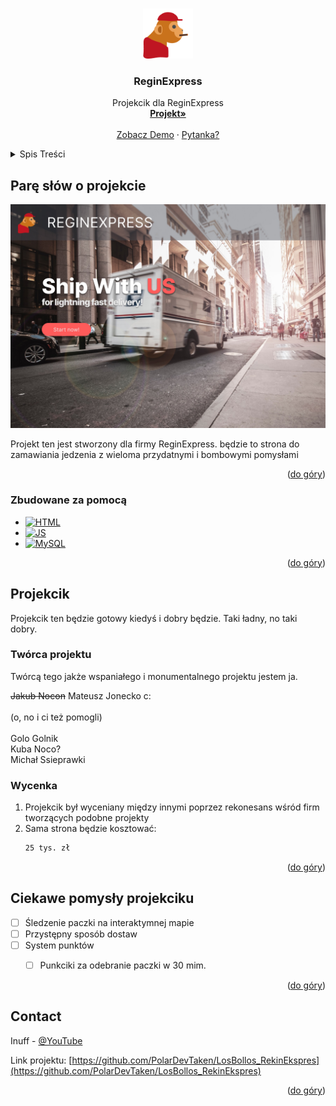 <!-- Improved compatibility of back to top link: See: https://github.com/othneildrew/Best-README-Template/pull/73 -->
<a name="readme-top"></a>
<!--
*** Thanks for checking out the Best-README-Template. If you have a suggestion
*** that would make this better, please fork the repo and create a pull request
*** or simply open an issue with the tag "enhancement".
*** Don't forget to give the project a star!
*** Thanks again! Now go create something AMAZING! :D
-->


<!-- PROJECT LOGO -->
<br />
<div align="center">
  <a href="https://www.youtube.com/watch?v=dQw4w9WgXcQ">
    <img src="malpa 1.png" alt="Logo" width="80" height="80">
  </a>

<h3 align="center">ReginExpress</h3>

  <p align="center">
    Projekcik dla ReginExpress
    <br />
    <a href="https://github.com/Inuff/ahaDobra"><strong>Projekt»</strong></a>
    <br />
    <br />
    <a href="https://www.youtube.com/watch?v=dQw4w9WgXcQ">Zobacz Demo</a>
    ·
    <a href="#contact">Pytanka?</a>
  </p>
</div>



<!-- TABLE OF CONTENTS -->
<details>
  <summary>Spis Treści</summary>
  <ol>
    <li>
      <a href="#about-the-project">Parę słow o projekcie</a>
      <ul>
        <li><a href="#built-with">Zbudowane za pomocą</a></li>
      </ul>
    </li>
    <li>
      <a href="#getting-started">Projekcik</a>
      <ul>
        <li><a href="#prerequisites">Twórca</a></li>
        <li><a href="#installation">Wycena</a></li>
      </ul>
    </li>
    <li><a href="#roadmap">Pomysły</a></li>
    <li><a href="#contact">Kontakt</a></li>
  </ol>
</details>



<!-- ABOUT THE PROJECT -->
## Parę słów o projekcie

[![Product Name Screen Shot][product-screenshot]](https://example.com)

Projekt ten jest stworzony dla firmy ReginExpress. będzie to strona do zamawiania jedzenia z wieloma przydatnymi i bombowymi pomysłami

<p align="right">(<a href="#readme-top">do góry</a>)</p>



### Zbudowane za pomocą

* [![HTML][HTML.com]][HTML-url]
* [![JS][JS.com]][JS-url]
* [![MySQL][mySQL.com]][mySQL-url]

<p align="right">(<a href="#readme-top">do góry</a>)</p>



<!-- GETTING STARTED -->
## Projekcik

Projekcik ten będzie gotowy kiedyś i dobry będzie. Taki ładny, no taki dobry.

### Twórca projektu

Twórcą tego jakże wspaniałego i monumentalnego projektu jestem ja.
  
  ~~Jakub Nocon~~ Mateusz Jonecko c:
  <br><br>
  (o, no i ci też pomogli)
  <br><br>
  Golo Golnik<br>
  Kuba Noco?<br>
  Michał Ssieprawki<br>
  

### Wycenka

1. Projekcik był wyceniany między innymi poprzez rekonesans wśród firm tworzących podobne projekty
2. Sama strona będzie kosztować:
   ```sh
   25 tys. zł
   ```

<p align="right">(<a href="#readme-top">do góry</a>)</p>


<!-- ROADMAP -->
## Ciekawe pomysły projekciku

- [ ] Śledzenie paczki na interaktymnej mapie
- [ ] Przystępny sposób dostaw
- [ ] System punktów
    - [ ]  Punkciki za odebranie paczki w 30 mim.


<p align="right">(<a href="#readme-top">do góry</a>)</p>


<!-- CONTACT -->
## Contact

Inuff - [@YouTube](https://www.youtube.com/watch?v=dQw4w9WgXcQ)

Link projektu: [https://github.com/PolarDevTaken/LosBollos_RekinEkspres](https://github.com/PolarDevTaken/LosBollos_RekinEkspres)

<p align="right">(<a href="#readme-top">do góry</a>)</p>


<!-- MARKDOWN LINKS & IMAGES -->
<!-- https://www.markdownguide.org/basic-syntax/#reference-style-links -->
[contributors-shield]: https://img.shields.io/github/contributors/github_username/repo_name.svg?style=for-the-badge
[contributors-url]: https://github.com/github_username/repo_name/graphs/contributors
[forks-shield]: https://img.shields.io/github/forks/github_username/repo_name.svg?style=for-the-badge
[forks-url]: https://github.com/github_username/repo_name/network/members
[stars-shield]: https://img.shields.io/github/stars/github_username/repo_name.svg?style=for-the-badge
[stars-url]: https://github.com/github_username/repo_name/stargazers
[issues-shield]: https://img.shields.io/github/issues/github_username/repo_name.svg?style=for-the-badge
[issues-url]: https://github.com/github_username/repo_name/issues
[license-shield]: https://img.shields.io/github/license/github_username/repo_name.svg?style=for-the-badge
[license-url]: https://github.com/github_username/repo_name/blob/master/LICENSE.txt
[linkedin-shield]: https://img.shields.io/badge/-LinkedIn-black.svg?style=for-the-badge&logo=linkedin&colorB=555
[linkedin-url]: https://linkedin.com/in/linkedin_username

[Next.js]: https://img.shields.io/badge/next.js-000000?style=for-the-badge&logo=nextdotjs&logoColor=white
[Next-url]: https://nextjs.org/
[React.js]: https://img.shields.io/badge/React-20232A?style=for-the-badge&logo=react&logoColor=61DAFB
[React-url]: https://reactjs.org/
[Vue.js]: https://img.shields.io/badge/Vue.js-35495E?style=for-the-badge&logo=vuedotjs&logoColor=4FC08D
[Vue-url]: https://vuejs.org/
[Angular.io]: https://img.shields.io/badge/Angular-DD0031?style=for-the-badge&logo=angular&logoColor=white
[Angular-url]: https://angular.io/
[Svelte.dev]: https://img.shields.io/badge/Svelte-4A4A55?style=for-the-badge&logo=svelte&logoColor=FF3E00
[Svelte-url]: https://svelte.dev/
[Laravel.com]: https://img.shields.io/badge/Laravel-FF2D20?style=for-the-badge&logo=laravel&logoColor=white
[Laravel-url]: https://laravel.com
[Bootstrap.com]: https://img.shields.io/badge/Bootstrap-563D7C?style=for-the-badge&logo=bootstrap&logoColor=white
[Bootstrap-url]: https://getbootstrap.com
[JQuery.com]: https://img.shields.io/badge/jQuery-0769AD?style=for-the-badge&logo=jquery&logoColor=white
[JQuery-url]: https://jquery.com 

[HTML.com]: https://img.shields.io/badge/HTML-FF2D20?style=for-the-badge&logo=laravel&logoColor=white
[HTML-url]: [https://laravel.com](https://developer.mozilla.org/en-US/docs/Web/HTML)
[mySQL.com]: https://img.shields.io/badge/MySQL-563D7C?style=for-the-badge&logo=bootstrap&logoColor=white
[mySQL-url]: https://mysql.com
[JS.com]: https://img.shields.io/badge/JS-0769AD?style=for-the-badge&logo=jquery&logoColor=white
[JS-url]: https://developer.mozilla.org/en-US/docs/Web/JavaScript
[product-screenshot]: glowna.jpg
